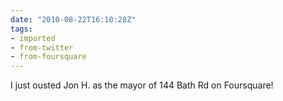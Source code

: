 ```yaml
---
date: "2010-08-22T16:10:28Z"
tags:
- imported
- from-twitter
- from-foursquare
---
```

I just ousted Jon H. as the mayor of 144 Bath Rd on Foursquare!
